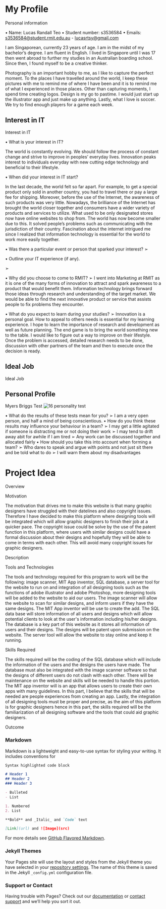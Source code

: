# My Profile

Personal information

•	Name: Lucas Randall Teo
•	Student number: s3536584
•	Emails: s3536584@student.rmit.edu.au - lucasrtsy@gmail.com

I am Singaporean, currently 23 years of age. I am in the midst of my bachelor’s degree. I am fluent in English. I lived in Singapore until I was 17 then went abroad to further my studies in an Australian boarding school. Since then, I found myself to be a creative thinker. 

Photography is an important hobby to me, as I like to capture the perfect moment. To the places I have travelled around the world, I keep these pictures with me to remind me of where I have been and it is to remind me of what I experienced in those places. Other than capturing moments, I spend time creating logos. Design is my go to pastime. I would just start up the illustrator app and just make up anything. Lastly, what I love is soccer. We try to find enough players for a game each week. 


## Interest in IT

 Interest in IT

•	What is your interest in IT? 

The world is constantly evolving. We should follow the process of constant change and strive to improve in peoples’ everyday lives. Innovation peaks interest to individuals everyday with new cutting edge technology and beneficial to their lifestyle. 


•	When did your interest in IT start? 

In the last decade, the world felt so far apart. For example, to get a special product only sold in another country, you had to travel there or pay a large fee for shipping. Moreover, before the use of the Internet, the awareness of such products was very little. Nowadays, the brilliance of the Internet has brought the world closer together and consumers have a wider variety of products and services to utilize. What used to be only designated stores now have online websites to shop from. The world has now become smaller due to this. It solved people’s problems such as communicating with the jurisdiction of their country. Fascination about the internet intrigued me since I realized that information technology is essential for the world to work more easily together.

•	Was there a particular event or person that sparked your interest?
  ➢	

•	Outline your IT experience (if any).

  ➢	

•	Why did you choose to come to RMIT?
  ➢	I went into Marketing at RMIT as it is one of the many forms of innovation to attract and spark awareness to a product that would benefit them. Information technology brings forward those ideas through research and understanding of the target market. We would be able to find the next innovative product or service that assists people to fix problems they encounter.


•	What do you expect to learn during your studies?
  ➢	Innovation is a personal goal. How to appeal to others needs is essential for my learning experience. I hope to learn the importance of research and development as well as future planning. The end game is to bring the world something new to the table. I would like to figure out a way to improve on their lifestyle. Once the problem is accessed, detailed research needs to be done, discussion with other partners of the team and then to execute once the decision is ready. 


## Ideal Job

Ideal Job




## Personal Profile
Myers Briggs Test
![16 personality test](https://user-images.githubusercontent.com/48433323/54479260-ef8e2100-4855-11e9-9f2c-cec9951942f8.png)



•	What do the results of these tests mean for you?
    ➢	I am a very open person, and half a mind of being conscientious. 
•	How do you think these results may influence your behaviour in a team?
    ➢	I may get a little agitated if someone is distracting me or not doing their work
    ➢	I may tend to drift away abit for awhile if I am tired
    ➢	Any work can be discussed together and allocated fairly
•	How should you take this into account when forming a team?
    ➢	Who dares to speak and argue with points and not just sit there and be told what to do
    ➢	I will warn them about my disadvantages



# Project Idea 



Overview



Motivation

The motivation that drives me to make this website is that many graphic designers have struggled with their datelines and also copyright issues. Therefore I have decided to make this platform where designing tools will be integrated which will allow graphic designers to finish their job at a quicker pace. The copyright issue could be solve by the use of the patent function in this platform, where users with similar designs could have a formal discussion about their designs and hopefully they will be able to come in terms with each other. This will avoid many copyright issues for graphic designers.


Description




Tools and Technologies

The tools and technology required for this program to work will be the following: image scanner, MIT App inventor, SQL database, a server tool for the website to run on and integration of all designing tools such as the functions of adobe illustrator and adobe Photoshop, more designing tools will be added to the website to aid our users. The image scanner will allow the website to scan for similar designs, and inform users if they have the same designs. The MIT App inventor will be use to create the add. The SQL data base will store information of all users and designs which will allow potential clients to look at the user's information including his/her designs. The database is a key part of this website as it stores all information of users and their designs. The designs will be patent upon submission on the website. The server tool will allow the website to stay online and keep it running.   

Skills Required

The skills required will be the coding of the SQL database which will include the information of the users and the designs the users have made. The database must also be integrated with the image scanner software so that the designs of different users do not clash with each other. There will be maintenance on the website and skills will be needed to handle this portion. The MIT app inventor will is an app that allows users to create their own apps with many guidelines. In this part, I believe that the skills that will be needed are people experiences from creating an app.  Lastly, the integration of all designing tools must be proper and precise, as the aim of this platform is for graphic designers hence in this part, the skills required will be the familiarization of all designing software and the tools that could aid graphic designers.



Outcome 






### Markdown

Markdown is a lightweight and easy-to-use syntax for styling your writing. It includes conventions for

```markdown
Syntax highlighted code block

# Header 1
## Header 2
### Header 3

- Bulleted
- List

1. Numbered
2. List

**Bold** and _Italic_ and `Code` text

[Link](url) and ![Image](src)
```

For more details see [GitHub Flavored Markdown](https://guides.github.com/features/mastering-markdown/).

### Jekyll Themes

Your Pages site will use the layout and styles from the Jekyll theme you have selected in your [repository settings](https://github.com/lucasrtsy/lucasrtsy.github.io/settings). The name of this theme is saved in the Jekyll `_config.yml` configuration file.

### Support or Contact

Having trouble with Pages? Check out our [documentation](https://help.github.com/categories/github-pages-basics/) or [contact support](https://github.com/contact) and we’ll help you sort it out.
